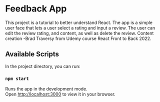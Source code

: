 # Feedback App

This project is a tutorial to better understand React. The app is a simple user face that lets a user select a rating and input a review. The user can edit the review rating, and content, as well as delete the review. Content creation -Brad Traversy from Udemy course React Front to Back 2022.

## Available Scripts

In the project directory, you can run:

### `npm start`

Runs the app in the development mode.\
Open [http://localhost:3000](http://localhost:3000) to view it in your browser.
